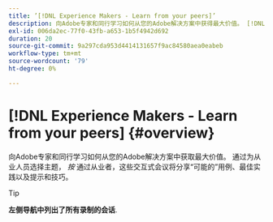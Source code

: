 ```yaml
---
title: ’[!DNL Experience Makers - Learn from your peers]’
description: 向Adobe专家和同行学习如何从您的Adobe解决方案中获得最大价值。 [!DNL Experience Makers - Learn from your peers] 是一个全球性的虚拟客户学习活动系列，专注于深入了解 [!DNL Adobe Experience Cloud] 解决方案。
exl-id: 006da2ec-77f0-43fb-a653-1b5f4942d692
duration: 20
source-git-commit: 9a297cda953d4414131657f9ac84580aea0eabeb
workflow-type: tm+mt
source-wordcount: '79'
ht-degree: 0%

---
```


# [!DNL Experience Makers - Learn from your peers] {#overview}

<!-- <img alt="Experience Makers Learn from your peers" src="./assets/skill-exchange.png" /> -->

向Adobe专家和同行学习如何从您的Adobe解决方案中获取最大价值。 通过为从业人员选择主题， _按_ 通过从业者，这些交互式会议将分享“可能的”用例、最佳实践以及提示和技巧。

>[!TIP]
>
>**左侧导航中列出了所有录制的会话**.

